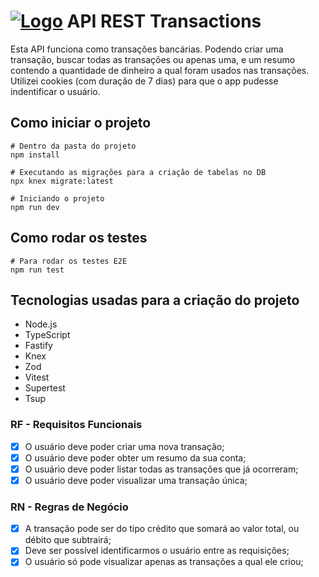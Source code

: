 # [![Logo](https://skillicons.dev/icons?i=nodejs)](https://skillicons.dev) API REST Transactions

Esta API funciona como transações bancárias. Podendo criar uma transação, buscar todas as transações ou apenas uma, e um resumo contendo
a quantidade de dinheiro a qual foram usados nas transações. Utilizei cookies (com duração de 7 dias) para que o app pudesse indentificar o usuário.

## Como iniciar o projeto
```
# Dentro da pasta do projeto
npm install

# Executando as migrações para a criação de tabelas no DB
npx knex migrate:latest

# Iniciando o projeto
npm run dev
```

## Como rodar os testes
```
# Para rodar os testes E2E
npm run test
```

## Tecnologias usadas para a criação do projeto
- Node.js
- TypeScript
- Fastify
- Knex
- Zod
- Vitest
- Supertest
- Tsup

### RF - Requisitos Funcionais

- [x] O usuário deve poder criar uma nova transação;
- [x] O usuário deve poder obter um resumo da sua conta;
- [x] O usuário deve poder listar todas as transações que já ocorreram;
- [x] O usuário deve poder visualizar uma transação única;

### RN - Regras de Negócio

- [x] A transação pode ser do tipo crédito que somará ao valor total, ou débito que
  subtrairá;
- [x] Deve ser possível identificarmos o usuário entre as requisições;
- [x] O usuário só pode visualizar apenas as transações a qual ele criou;
